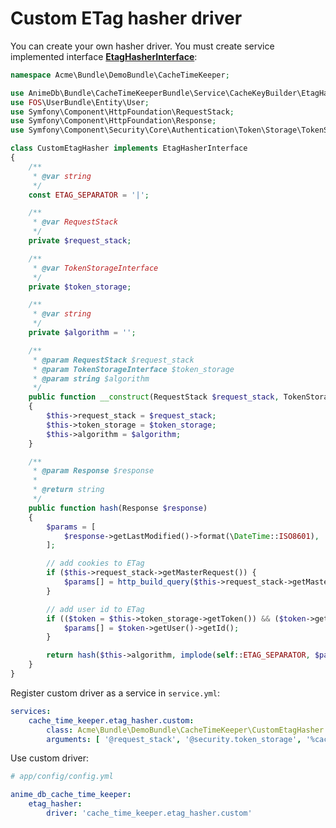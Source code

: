 Custom ETag hasher driver
=========================

You can create your own hasher driver. You must create service implemented interface
**[EtagHasherInterface](https://github.com/anime-db/cache-time-keeper-bundle/blob/master/src/Service/CacheKeyBuilder/EtagHasherInterface.php)**:

```php
namespace Acme\Bundle\DemoBundle\CacheTimeKeeper;

use AnimeDb\Bundle\CacheTimeKeeperBundle\Service\CacheKeyBuilder\EtagHasherInterface;
use FOS\UserBundle\Entity\User;
use Symfony\Component\HttpFoundation\RequestStack;
use Symfony\Component\HttpFoundation\Response;
use Symfony\Component\Security\Core\Authentication\Token\Storage\TokenStorageInterface;

class CustomEtagHasher implements EtagHasherInterface
{
    /**
     * @var string
     */
    const ETAG_SEPARATOR = '|';

    /**
     * @var RequestStack
     */
    private $request_stack;

    /**
     * @var TokenStorageInterface
     */
    private $token_storage;

    /**
     * @var string
     */
    private $algorithm = '';

    /**
     * @param RequestStack $request_stack
     * @param TokenStorageInterface $token_storage
     * @param string $algorithm
     */
    public function __construct(RequestStack $request_stack, TokenStorageInterface $token_storage, $algorithm)
    {
        $this->request_stack = $request_stack;
        $this->token_storage = $token_storage;
        $this->algorithm = $algorithm;
    }

    /**
     * @param Response $response
     *
     * @return string
     */
    public function hash(Response $response)
    {
        $params = [
            $response->getLastModified()->format(\DateTime::ISO8601),
        ];

        // add cookies to ETag
        if ($this->request_stack->getMasterRequest()) {
            $params[] = http_build_query($this->request_stack->getMasterRequest()->cookies->all());
        }

        // add user id to ETag
        if (($token = $this->token_storage->getToken()) && ($token->getUser() instanceof User)) {
            $params[] = $token->getUser()->getId();
        }

        return hash($this->algorithm, implode(self::ETAG_SEPARATOR, $params));
    }
}
```

Register custom driver as a service in `service.yml`:

```yml
services:
    cache_time_keeper.etag_hasher.custom:
        class: Acme\Bundle\DemoBundle\CacheTimeKeeper\CustomEtagHasher
        arguments: [ '@request_stack', '@security.token_storage', '%cache_time_keeper.etag.algorithm%' ]
```

Use custom driver:

```yml
# app/config/config.yml

anime_db_cache_time_keeper:
    etag_hasher:
        driver: 'cache_time_keeper.etag_hasher.custom'
```
